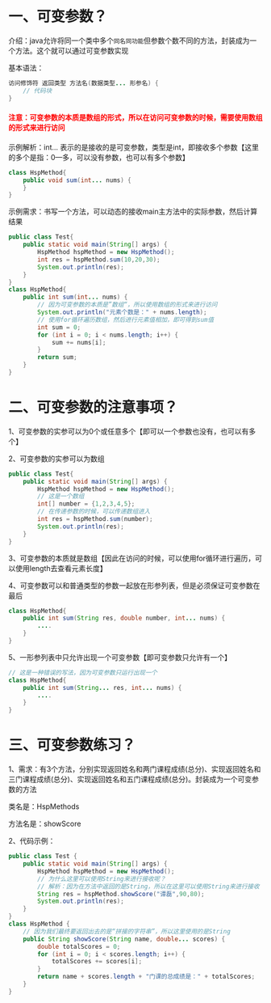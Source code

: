 # 一、可变参数？

介绍：java允许将同一个类中多个`同名同功能`但参数个数不同的方法，封装成为一个方法。这个就可以通过可变参数实现

基本语法：

```java
访问修饰符 返回类型 方法名(数据类型... 形参名) {
    // 代码块
}
```

#### <span style="color:red">注意：可变参数的本质是数组的形式，所以在访问可变参数的时候，需要使用数组的形式来进行访问</span>

示例解析：int... 表示的是接收的是可变参数，类型是int，即接收多个参数【这里的多个是指：0—多，可以没有参数，也可以有多个参数】

```java
class HspMethod{
    public void sum(int... nums) {
    }
}
```

示例需求：书写一个方法，可以动态的接收main主方法中的实际参数，然后计算结果

```java
public class Test{
    public static void main(String[] args) {
        HspMethod hspMethod = new HspMethod();
        int res = hspMethod.sum(10,20,30);
        System.out.println(res);
    }
}
class HspMethod{
    public int sum(int... nums) {
        // 因为可变参数的本质是”数组“，所以使用数组的形式来进行访问
        System.out.println("元素个数是：" + nums.length);
        // 使用for循环遍历数组，然后进行元素值相加，即可得到sum值
        int sum = 0;
        for (int i = 0; i < nums.length; i++) {
            sum += nums[i];
        }
        return sum;
    }
}
```



# 二、可变参数的注意事项？

1、可变参数的实参可以为0个或任意多个【即可以一个参数也没有，也可以有多个】

2、可变参数的实参可以为数组

```java
public class Test{
    public static void main(String[] args) {
        HspMethod hspMethod = new HspMethod();
        // 这是一个数组
        int[] number = {1,2,3,4,5};
        // 在传递参数的时候，可以传递数组进入
        int res = hspMethod.sum(number);
        System.out.println(res);
    }
}
```

3、可变参数的本质就是数组【因此在访问的时候，可以使用for循环进行遍历，可以使用length去查看元素长度】

4、可变参数可以和普通类型的参数一起放在形参列表，但是必须保证可变参数在最后

```java
class HspMethod{
    public int sum(String res, double number, int... nums) {
        ....
    }
}
```

5、一形参列表中只允许出现一个可变参数【即可变参数只允许有一个】

```java
// 这是一种错误的写法，因为可变参数只运行出现一个
class HspMethod{
    public int sum(String... res, int... nums) {
        ....
    }
}
```

# 三、可变参数练习？

1、需求：有3个方法，分别实现返回姓名和两门课程成绩(总分)、实现返回姓名和三门课程成绩(总分)、实现返回姓名和五门课程成绩(总分)。封装成为一个可变参数的方法

类名是：HspMethods

方法名是：showScore

2、代码示例：

```java
public class Test {
    public static void main(String[] args) {
        HspMethod hspMethod = new HspMethod();
        // 为什么这里可以使用String来进行接收呢？
        // 解析：因为在方法中返回的是String，所以在这里可以使用String来进行接收
        String res = hspMethod.showScore("谭磊",90,80);
        System.out.println(res);
    }
}
class HspMethod {
    // 因为我们最终要返回出去的是“拼接的字符串”，所以这里使用的是String
    public String showScore(String name, double... scores) {
        double totalScores = 0;
        for (int i = 0; i < scores.length; i++) {
            totalScores += scores[i];
        }
        return name + scores.length + "门课的总成绩是：" + totalScores;
    }
}
```

